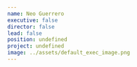 ```yaml
---
name: Neo Guerrero
executive: false
director: false
lead: false
position: undefined
project: undefined
image: ../assets/default_exec_image.png
---
```

